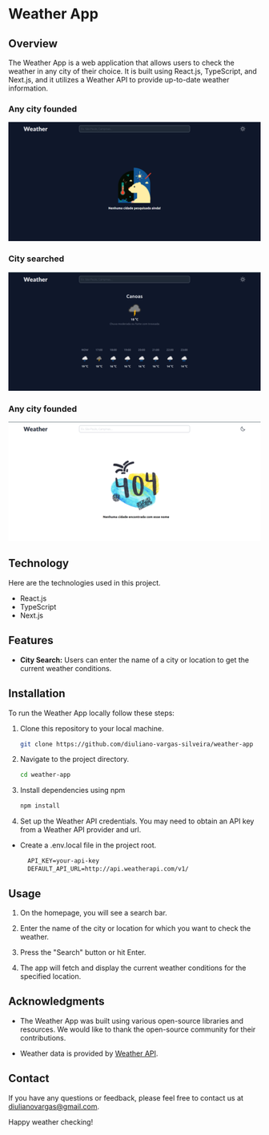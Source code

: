 # Weather App

## Overview

The Weather App is a web application that allows users to check the weather in any city of their choice. It is built using React.js, TypeScript, and Next.js, and it utilizes a Weather API to provide up-to-date weather information.

### Any city founded

![Any city founded](image.png)

### City searched

![City founded](image-1.png)

### Any city founded

![This city doesn't exist](image-2.png)

## Technology

Here are the technologies used in this project.

- React.js
- TypeScript
- Next.js

## Features

- **City Search:** Users can enter the name of a city or location to get the current weather conditions.

## Installation

To run the Weather App locally follow these steps:

1. Clone this repository to your local machine.

   ```bash
   git clone https://github.com/diuliano-vargas-silveira/weather-app
   ```

2. Navigate to the project directory.

   ```bash
   cd weather-app
   ```

3. Install dependencies using npm

   ```bash
   npm install
   ```

4. Set up the Weather API credentials. You may need to obtain an API key from a Weather API provider and url.

- Create a .env.local file in the project root.

  ```env
    API_KEY=your-api-key
    DEFAULT_API_URL=http://api.weatherapi.com/v1/
  ```

## Usage

1. On the homepage, you will see a search bar.

2. Enter the name of the city or location for which you want to check the weather.

3. Press the "Search" button or hit Enter.

4. The app will fetch and display the current weather conditions for the specified location.

## Acknowledgments

- The Weather App was built using various open-source libraries and resources. We would like to thank the open-source community for their contributions.

- Weather data is provided by [Weather API](https://www.weatherapi.com/).

## Contact

If you have any questions or feedback, please feel free to contact us at [diulianovargas@gmail.com](diulianovargas@gmail.com).

Happy weather checking!
